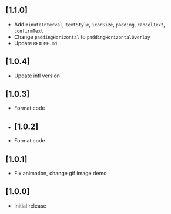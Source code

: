 ## [1.1.0]

* Add `minuteInterval`, `textStyle`, `iconSize`, `padding`, `cancelText`, `confirmText`
* Change `paddingHorizontal` to `paddingHorizontalOverlay`
* Update `README.md`

## [1.0.4]

* Update intl version

## [1.0.3]

* Format code

* ## [1.0.2]

* Format code

## [1.0.1]

* Fix animation, change gif image demo


## [1.0.0]

* Initial release

